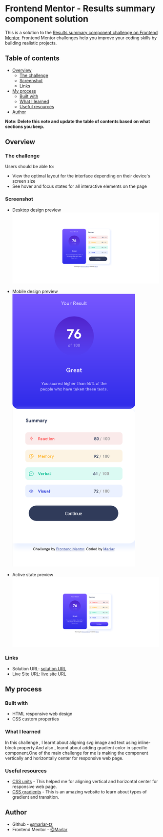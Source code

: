# Frontend Mentor - Results summary component solution

This is a solution to the [Results summary component challenge on Frontend Mentor](https://www.frontendmentor.io/challenges/results-summary-component-CE_K6s0maV). Frontend Mentor challenges help you improve your coding skills by building realistic projects. 

## Table of contents

- [Overview](#overview)
  - [The challenge](#the-challenge)
  - [Screenshot](#screenshot)
  - [Links](#links)
- [My process](#my-process)
  - [Built with](#built-with)
  - [What I learned](#what-i-learned)
  - [Useful resources](#useful-resources)
- [Author](#author)

**Note: Delete this note and update the table of contents based on what sections you keep.**

## Overview

### The challenge

Users should be able to:

- View the optimal layout for the interface depending on their device's screen size
- See hover and focus states for all interactive elements on the page


### Screenshot

- Desktop design preview
![Desktop design preview](./design/created_byme/desktop_design_byme.png)

- Mobile design preview <br>
![Mobile design preview](./design/created_byme/mobile_design_byme.png)

- Active state preview
![Active state preview](./design/created_byme/active_state_byme.png)

### Links

- Solution URL: [solution URL](https://www.frontendmentor.io/solutions/result-summary-component-using-html-and-css-4w_zYLcRBQ)
- Live Site URL: [live site URL](https://marlar-tz.github.io/Result_Summary_Component/)

## My process

### Built with

- HTML responsive web design
- CSS custom properties

### What I learned

In this challenge , I learnt about aligning svg image and text using inline-block property.And also , learnt about adding gradient color in specific component.One of the main challenge for me is making the component vertically and horizontally center for responsive web page.

### Useful resources

- [CSS units](https://www.w3schools.com/cssref/css_units.php) - This helped me for aligning vertical and horizontal center for responsive web page.
- [CSS gradients](https://www.w3schools.com/css/css3_gradients.asp) - This is an amazing website to learn about types of gradient and transition.

## Author

- Github - [@marlar-tz](https://github.com/marlar-tz)
- Frontend Mentor - [@Marlar](https://www.frontendmentor.io/profile/marlar-tz)


